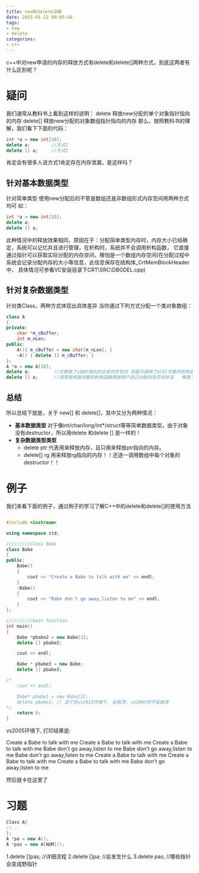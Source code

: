 ```yaml
---
title: new和delete详解
date: 2015-01-22 00:05:48
tags:
- new
- delete
categories:
- c++
---
```




c++中对new申请的内存的释放方式有delete和delete[]两种方式，到底这两者有什么区别呢？

# 疑问

我们通常从教科书上看到这样的说明：
delete 释放new分配的单个对象指针指向的内存
delete[] 释放new分配的对象数组指针指向的内存
那么，按照教科书的理解，我们看下下面的代码：

``` c++
int *a = new int[10];
delete a;        //方式1
delete [] a;     //方式2
```

肯定会有很多人说方式1肯定存在内存泄漏，是这样吗？

## 针对基本数据类型

针对简单类型 使用new分配后的不管是数组还是非数组形式内存空间用两种方式均可 如：
``` c++
int *a = new int[10];
delete a;
delete [] a;
```

此种情况中的释放效果相同，原因在于：分配简单类型内存时，内存大小已经确定，系统可以记忆并且进行管理，在析构时，系统并不会调用析构函数，
它直接通过指针可以获取实际分配的内存空间，哪怕是一个数组内存空间(在分配过程中 系统会记录分配内存的大小等信息，此信息保存在结构体_CrtMemBlockHeader中，
具体情况可参看VC安装目录下CRT\SRC\DBGDEL.cpp)

## 针对复杂数据类型

针对类Class，两种方式体现出具体差异 
当你通过下列方式分配一个类对象数组：

``` c++
class A
{
private:
    char *m_cBuffer;
    int m_nLen;
public:
    A(){ m_cBuffer = new char[m_nLen]; }
    ~A() { delete [] m_cBuffer; }
};
A *a = new A[10];
delete a;         //仅释放了a指针指向的全部内存空间 但是只调用了a[0]对象的析构函数 剩下的从a[1]到a[9]这9个用户自行分配的m_cBuffer对应内存空间将不能释放 从而造成内存泄漏
delete [] a;      //调用使用类对象的析构函数释放用户自己分配内存空间并且   释放了a指针指向的全部内存空间
```

##  总结

所以总结下就是，关于 new[] 和 delete[]，其中又分为两种情况：
- **基本数据类型**
对于像int/char/long/int*/struct等等简单数据类型，由于对象没有destructor，所以用delete 和delete [] 是一样的！
- **复杂数据类型类型**
	- delete ptr   代表用来释放内存，且只用来释放ptr指向的内存。
	- delete[] rg   用来释放rg指向的内存！！还逐一调用数组中每个对象的destructor！！


# 例子

我们来看下面的例子，通过例子的学习了解C++中的delete和delete[]的使用方法

``` c++

#include <iostream>

using namespace std;

/////////class Babe
class Babe
{
public:
	Babe()
	{
		cout << "Create a Babe to talk with me" << endl;
	}
	~Babe()
	{
		cout << "Babe don't go away,listen to me" << endl;
	}
};

//////////main function
int main()
{
	Babe *pbabe2 = new Babe[3];
	delete [] pbabe2;

	cout << endl;

	Babe * pbabe3 = new Babe;
	delete [] pbabe3;

/*
	cout << endl;

	Babe* pbabe1 = new Babe[3];
	delete pbabe1; // 这个在vs2015环境下, 会崩溃; vs2005则不会崩溃
*/
	return 0;
}
```

vs2005环境下, 打印结果是:

Create a Babe to talk with me
Create a Babe to talk with me
Create a Babe to talk with me
Babe don't go away,listen to me
Babe don't go away,listen to me
Babe don't go away,listen to me
Create a Babe to talk with me
Create a Babe to talk with me
Create a Babe to talk with me
Babe don't go away,listen to me

然后就卡在这里了


# 习题

``` c++
Class A{
//...
};
A *pa = new A();
A *pas = new A[NUM]();
```

1.delete []pas; //详细流程
2.delete []pa; //会发生什么
3.delete pas; //哪些指针会变成野指针